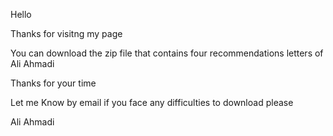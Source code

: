 Hello


Thanks for visitng my page


You can download the zip file that contains four recommendations letters of Ali Ahmadi


Thanks for your time


Let me Know by email if you face any difficulties to download please


Ali Ahmadi
